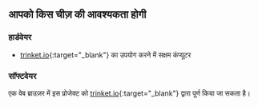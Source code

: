 ## आपको किस चीज़ की आवश्यकता होगी

### हार्डवेयर

+ [trinket.io](https://trinket.io){:target="_blank"} का उपयोग करने में सक्षम कंप्यूटर

### सॉफ्टवेयर

एक वेब ब्राउज़र में इस प्रोजेक्ट को [trinket.io](https://trinket.io){:target="_blank"} द्वारा पूर्ण किया जा सकता है।
